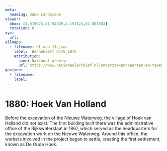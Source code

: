 ```yaml
---
meta:
  heading: Dune Landscape
viewer:
  bbox: [4.019674,51.94929,4.151524,52.001683]
  rotation: 0
xyz:
  url:
allmaps:
  - filename: dl-map-11.json
    label: 	Bonnekaart b478_1876
    attribution:
      name: National Archive
      url: https://www.nationaalarchief.nl/onderzoeken/kaarten-en-tekeningen/topografie-en-infrastructuur   
geojson:
  - filename: 
    label:
---
```


# 1880: Hoek Van Holland 

Before the excavation of the Nieuwe Waterweg, the village of Hoek van Holland did not exist. The first building built there was the administrative office of the Rijkswaterstaat in 1867, which served as the headquarters for the excavation work on the Nieuwe Waterweg. Around this office, the workers involved in the project began to settle, creating the first settlement, known as De Oude Hoek.